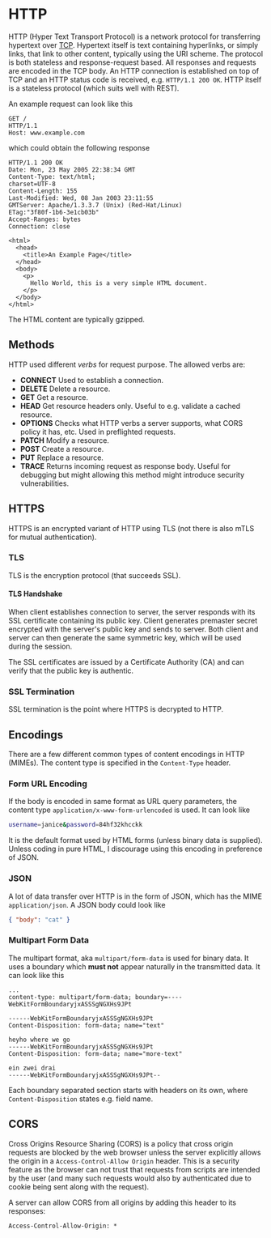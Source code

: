 # HTTP

HTTP (Hyper Text Transport Protocol) is a network protocol for transferring
hypertext over [TCP](tcp). Hypertext itself is text containing hyperlinks, or
simply links, that link to other content, typically using the URI scheme. The
protocol is both stateless and response-request based. All responses and
requests are encoded in the TCP body. An HTTP connection is established on top
of TCP and an HTTP status code is received, e.g. `HTTP/1.1 200 OK`. HTTP itself
is a stateless protocol (which suits well with REST).

An example request can look like this

```
GET /
HTTP/1.1
Host: www.example.com
```

which could obtain the following response

```
HTTP/1.1 200 OK
Date: Mon, 23 May 2005 22:38:34 GMT
Content-Type: text/html;
charset=UTF-8
Content-Length: 155
Last-Modified: Wed, 08 Jan 2003 23:11:55
GMTServer: Apache/1.3.3.7 (Unix) (Red-Hat/Linux)
ETag:"3f80f-1b6-3e1cb03b"
Accept-Ranges: bytes
Connection: close

<html>
  <head>
    <title>An Example Page</title>
  </head>
  <body>
    <p>
      Hello World, this is a very simple HTML document.
    </p>
  </body>
</html>
```

The HTML content are typically gzipped.

## Methods

HTTP used different _verbs_ for request purpose. The allowed verbs are:

- **CONNECT** Used to establish a connection.
- **DELETE** Delete a resource.
- **GET** Get a resource.
- **HEAD** Get resource headers only. Useful to e.g. validate a cached resource.
- **OPTIONS** Checks what HTTP verbs a server supports, what CORS policy it has,
  etc. Used in preflighted requests.
- **PATCH** Modify a resource.
- **POST** Create a resource.
- **PUT** Replace a resource.
- **TRACE** Returns incoming request as response body. Useful for debugging but
  might allowing this method might introduce security vulnerabilities.

## HTTPS

HTTPS is an encrypted variant of HTTP using TLS (not there is also mTLS for
mutual authentication).

### TLS

TLS is the encryption protocol (that succeeds SSL).

#### TLS Handshake

When client establishes connection to server, the server responds with its SSL
certificate containing its public key. Client generates premaster secret
encrypted with the server's public key and sends to server. Both client and
server can then generate the same symmetric key, which will be used during the
session.

The SSL certificates are issued by a Certificate Authority (CA) and can verify
that the public key is authentic.

### SSL Termination

SSL termination is the point where HTTPS is decrypted to HTTP.

## Encodings

There are a few different common types of content encodings in HTTP (MIMEs). The
content type is specified in the `Content-Type` header.

### Form URL Encoding

If the body is encoded in same format as URL query parameters, the content type
`application/x-www-form-urlencoded` is used. It can look like

```sh
username=janice&password=84hf32khcckk
```

It is the default format used by HTML forms (unless binary data is supplied).
Unless coding in pure HTML, I discourage using this encoding in preference of
JSON.

### JSON

A lot of data transfer over HTTP is in the form of JSON, which has the MIME
`application/json`. A JSON body could look like

```json
{ "body": "cat" }
```

### Multipart Form Data

The multipart format, aka `multipart/form-data` is used for binary data. It uses
a boundary which **must not** appear naturally in the transmitted data. It can
look like this

```
...
content-type: multipart/form-data; boundary=----WebKitFormBoundaryjxASSSgNGXHs9JPt

------WebKitFormBoundaryjxASSSgNGXHs9JPt
Content-Disposition: form-data; name="text"

heyho where we go
------WebKitFormBoundaryjxASSSgNGXHs9JPt
Content-Disposition: form-data; name="more-text"

ein zwei drai
------WebKitFormBoundaryjxASSSgNGXHs9JPt--
```

Each boundary separated section starts with headers on its own, where
`Content-Disposition` states e.g. field name.

## CORS

Cross Origins Resource Sharing (CORS) is a policy that cross origin requests are
blocked by the web browser unless the server explicitly allows the origin in a
`Access-Control-Allow Origin` header. This is a security feature as the browser
can not trust that requests from scripts are intended by the user (and many such
requests would also by authenticated due to cookie being sent along with the
request).

A server can allow CORS from all origins by adding this header to its responses:

```
Access-Control-Allow-Origin: *
```
